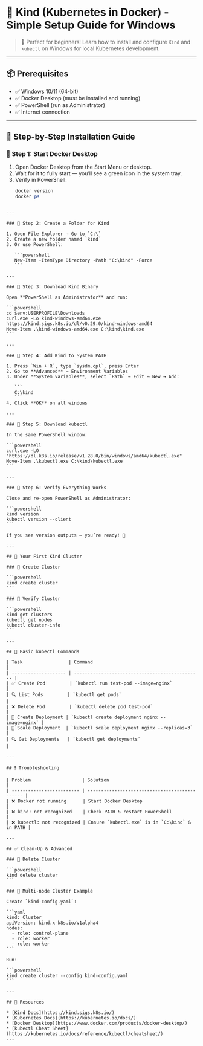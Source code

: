# 🐳 Kind (Kubernetes in Docker) - Simple Setup Guide for Windows

> 🚀 Perfect for beginners! Learn how to install and configure `Kind` and `kubectl` on Windows for local Kubernetes development.

---

## 📦 Prerequisites

- ✅ Windows 10/11 (64-bit)
- ✅ Docker Desktop (must be installed and running)
- ✅ PowerShell (run as Administrator)
- ✅ Internet connection

---

## 🔧 Step-by-Step Installation Guide

### 🔹 Step 1: Start Docker Desktop

1. Open Docker Desktop from the Start Menu or desktop.
2. Wait for it to fully start — you’ll see a green icon in the system tray.
3. Verify in PowerShell:
   ```powershell
   docker version
   docker ps
````

---

### 🔹 Step 2: Create a Folder for Kind

1. Open File Explorer → Go to `C:\`
2. Create a new folder named `kind`
3. Or use PowerShell:

   ```powershell
   New-Item -ItemType Directory -Path "C:\kind" -Force
   ```

---

### 🔹 Step 3: Download Kind Binary

Open **PowerShell as Administrator** and run:

```powershell
cd $env:USERPROFILE\Downloads
curl.exe -Lo kind-windows-amd64.exe https://kind.sigs.k8s.io/dl/v0.29.0/kind-windows-amd64
Move-Item .\kind-windows-amd64.exe C:\kind\kind.exe
```

---

### 🔹 Step 4: Add Kind to System PATH

1. Press `Win + R`, type `sysdm.cpl`, press Enter
2. Go to **Advanced** → Environment Variables
3. Under **System variables**, select `Path` → Edit → New → Add:

   ```
   C:\kind
   ```
4. Click **OK** on all windows

---

### 🔹 Step 5: Download kubectl

In the same PowerShell window:

```powershell
curl.exe -LO "https://dl.k8s.io/release/v1.28.0/bin/windows/amd64/kubectl.exe"
Move-Item .\kubectl.exe C:\kind\kubectl.exe
```

---

### 🔹 Step 6: Verify Everything Works

Close and re-open PowerShell as Administrator:

```powershell
kind version
kubectl version --client
```

If you see version outputs — you’re ready! 🎉

---

## 🚀 Your First Kind Cluster

### 🔹 Create Cluster

```powershell
kind create cluster
```

### 🔹 Verify Cluster

```powershell
kind get clusters
kubectl get nodes
kubectl cluster-info
```

---

## 📘 Basic kubectl Commands

| Task                 | Command                                         |
| -------------------- | ----------------------------------------------- |
| ✅ Create Pod         | `kubectl run test-pod --image=nginx`            |
| 🔍 List Pods         | `kubectl get pods`                              |
| ❌ Delete Pod         | `kubectl delete pod test-pod`                   |
| 🚀 Create Deployment | `kubectl create deployment nginx --image=nginx` |
| 🔄 Scale Deployment  | `kubectl scale deployment nginx --replicas=3`   |
| 🔍 Get Deployments   | `kubectl get deployments`                       |

---

## ❗ Troubleshooting

| Problem                   | Solution                                       |
| ------------------------- | ---------------------------------------------- |
| ❌ Docker not running      | Start Docker Desktop                           |
| ❌ kind: not recognized    | Check PATH & restart PowerShell                |
| ❌ kubectl: not recognized | Ensure `kubectl.exe` is in `C:\kind` & in PATH |

---

## ✅ Clean-Up & Advanced

### 🔹 Delete Cluster

```powershell
kind delete cluster
```

### 🔹 Multi-node Cluster Example

Create `kind-config.yaml`:

```yaml
kind: Cluster
apiVersion: kind.x-k8s.io/v1alpha4
nodes:
  - role: control-plane
  - role: worker
  - role: worker
```

Run:

```powershell
kind create cluster --config kind-config.yaml
```

---

## 🔗 Resources

* [Kind Docs](https://kind.sigs.k8s.io/)
* [Kubernetes Docs](https://kubernetes.io/docs/)
* [Docker Desktop](https://www.docker.com/products/docker-desktop/)
* [kubectl Cheat Sheet](https://kubernetes.io/docs/reference/kubectl/cheatsheet/)
---
